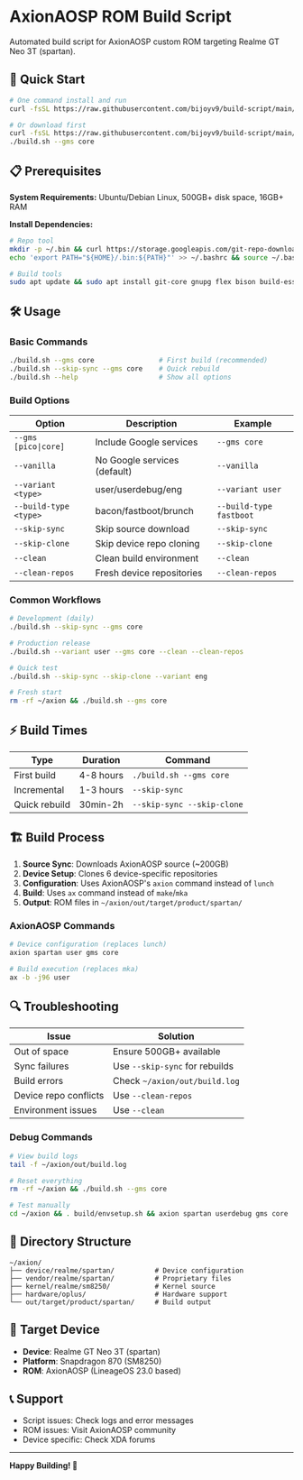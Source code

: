 # AxionAOSP ROM Build Script

Automated build script for AxionAOSP custom ROM targeting Realme GT Neo 3T (spartan).

## 🚀 Quick Start

```bash
# One command install and run
curl -fsSL https://raw.githubusercontent.com/bijoyv9/build-script/main/build.sh | bash

# Or download first
curl -fsSL https://raw.githubusercontent.com/bijoyv9/build-script/main/build.sh -o build.sh && chmod +x build.sh
./build.sh --gms core
```

## 📋 Prerequisites

**System Requirements:** Ubuntu/Debian Linux, 500GB+ disk space, 16GB+ RAM

**Install Dependencies:**
```bash
# Repo tool
mkdir -p ~/.bin && curl https://storage.googleapis.com/git-repo-downloads/repo > ~/.bin/repo && chmod a+rx ~/.bin/repo
echo 'export PATH="${HOME}/.bin:${PATH}"' >> ~/.bashrc && source ~/.bashrc

# Build tools
sudo apt update && sudo apt install git-core gnupg flex bison build-essential zip curl zlib1g-dev libc6-dev-i386 libncurses5 lib32ncurses5-dev x11proto-core-dev libx11-dev lib32z1-dev libgl1-mesa-dev libxml2-utils xsltproc unzip fontconfig python3
```

## 🛠️ Usage

### Basic Commands
```bash
./build.sh --gms core                # First build (recommended)
./build.sh --skip-sync --gms core    # Quick rebuild
./build.sh --help                    # Show all options
```

### Build Options

| Option | Description | Example |
|--------|-------------|----------|
| `--gms [pico\|core]` | Include Google services | `--gms core` |
| `--vanilla` | No Google services (default) | `--vanilla` |
| `--variant <type>` | user/userdebug/eng | `--variant user` |
| `--build-type <type>` | bacon/fastboot/brunch | `--build-type fastboot` |
| `--skip-sync` | Skip source download | `--skip-sync` |
| `--skip-clone` | Skip device repo cloning | `--skip-clone` |
| `--clean` | Clean build environment | `--clean` |
| `--clean-repos` | Fresh device repositories | `--clean-repos` |

### Common Workflows
```bash
# Development (daily)
./build.sh --skip-sync --gms core

# Production release
./build.sh --variant user --gms core --clean --clean-repos

# Quick test
./build.sh --skip-sync --skip-clone --variant eng

# Fresh start
rm -rf ~/axion && ./build.sh --gms core
```

## ⚡ Build Times

| Type | Duration | Command |
|------|----------|---------|
| First build | 4-8 hours | `./build.sh --gms core` |
| Incremental | 1-3 hours | `--skip-sync` |
| Quick rebuild | 30min-2h | `--skip-sync --skip-clone` |

## 🏗️ Build Process

1. **Source Sync**: Downloads AxionAOSP source (~200GB)
2. **Device Setup**: Clones 6 device-specific repositories
3. **Configuration**: Uses AxionAOSP's `axion` command instead of `lunch`
4. **Build**: Uses `ax` command instead of `make`/`mka`
5. **Output**: ROM files in `~/axion/out/target/product/spartan/`

### AxionAOSP Commands
```bash
# Device configuration (replaces lunch)
axion spartan user gms core

# Build execution (replaces mka)
ax -b -j96 user
```

## 🔍 Troubleshooting

| Issue | Solution |
|-------|----------|
| Out of space | Ensure 500GB+ available |
| Sync failures | Use `--skip-sync` for rebuilds |
| Build errors | Check `~/axion/out/build.log` |
| Device repo conflicts | Use `--clean-repos` |
| Environment issues | Use `--clean` |

### Debug Commands
```bash
# View build logs
tail -f ~/axion/out/build.log

# Reset everything
rm -rf ~/axion && ./build.sh --gms core

# Test manually
cd ~/axion && . build/envsetup.sh && axion spartan userdebug gms core
```

## 📂 Directory Structure
```
~/axion/
├── device/realme/spartan/          # Device configuration
├── vendor/realme/spartan/          # Proprietary files
├── kernel/realme/sm8250/           # Kernel source
├── hardware/oplus/                 # Hardware support
└── out/target/product/spartan/     # Build output
```

## 🎯 Target Device

- **Device**: Realme GT Neo 3T (spartan)
- **Platform**: Snapdragon 870 (SM8250)
- **ROM**: AxionAOSP (LineageOS 23.0 based)

## 📞 Support

- Script issues: Check logs and error messages
- ROM issues: Visit AxionAOSP community
- Device specific: Check XDA forums

---

**Happy Building! 🚀**
